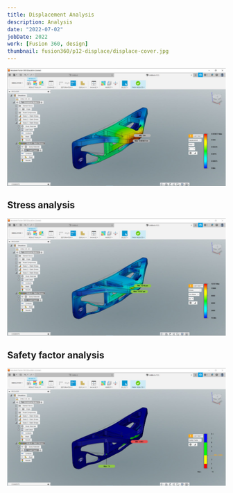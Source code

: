 ```yaml
---
title: Displacement Analysis
description: Analysis
date: "2022-07-02"
jobDate: 2022
work: [Fusion 360, design]
thumbnail: fusion360/p12-displace/displace-cover.jpg
---
```


[![displacement analysis](displace-cover.jpg)](displace-cover.jpg)

## Stress analysis

[![stress analysis](displace-stress.jpg)](displace-stress.jpg)

## Safety factor analysis

[![stress analysis](displace-safety.jpg)](displace-safety.jpg)